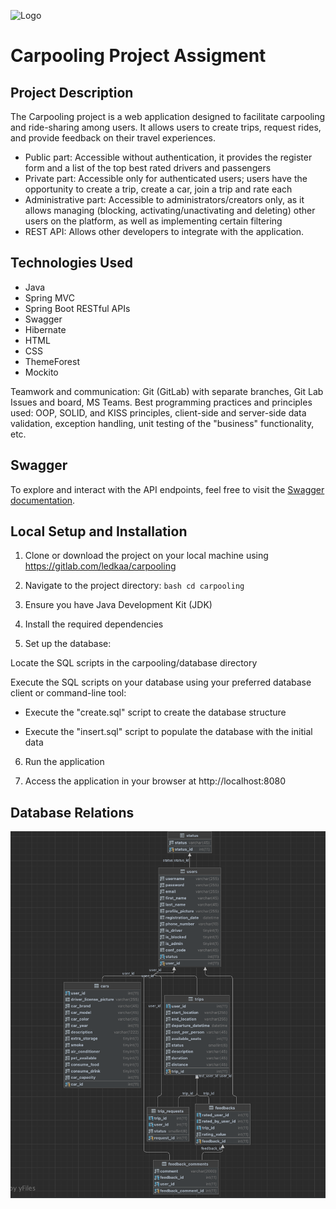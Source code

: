 
![Logo](https://user-content.gitlab-static.net/d3dc9eb438000511db533a6dcb1961ee56524158/68747470733a2f2f7765626173736574732e74656c6572696b61636164656d792e636f6d2f696d616765732f64656661756c742d736f757263652f6c6f676f732f74656c6572696b2d61636164656d792e73766729)


# Carpooling Project Assigment 



## Project Description

The Carpooling project is a web application designed to facilitate carpooling and ride-sharing among users. It allows users to create trips, request rides, and provide feedback on their travel experiences.

- Public part: Accessible without authentication, it provides the register form and a list of the top best rated drivers and passengers 
- Private part: Accessible only for authenticated users; users have the opportunity to create a trip, create a car, join a trip and rate each  
- Administrative part: Accessible to administrators/creators only, as it allows managing (blocking, activating/unactivating and deleting) other users on the platform, as well as implementing certain filtering 
- REST API: Allows other developers to integrate with the application.

## Technologies Used
- Java
- Spring MVC
- Spring Boot RESTful APIs
- Swagger
- Hibernate
- HTML
- CSS
- ThemeForest 
- Mockito 

Teamwork and communication: Git (GitLab) with separate branches, Git Lab Issues and board, MS Teams.
Best programming practices and principles used: OOP, SOLID, and KISS principles, client-side  and server-side data validation, exception handling, unit testing of the "business" functionality, etc.
## Swagger
To explore and interact with the API endpoints, feel free to visit the [Swagger documentation](http://localhost:8080/swagger-ui/#/).


## Local Setup and Installation

1. Clone or download the project on your local machine using  https://gitlab.com/ledkaa/carpooling
2. Navigate to the project directory: ```bash cd carpooling```

3. Ensure you have Java Development Kit (JDK)

4. Install the required dependencies 

5. Set up the database:

Locate the SQL scripts in the carpooling/database directory

Execute the SQL scripts on your database using your preferred database client or command-line tool:

- Execute the "create.sql" script to create the database structure

- Execute the "insert.sql" script to populate the database with the initial data

6. Run the application

7. Access the application in your browser at http://localhost:8080
## Database Relations
![Alt Text](Screenshot_2023-09-07_at_0.02.29.png)
